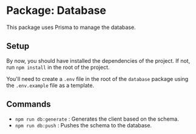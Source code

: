 # Package: Database

This package uses Prisma to manage the database.

## Setup

By now, you should have installed the dependencies of the project. If not, run `npm install` in the root of the project.

You'll need to create a `.env` file in the root of the `database` package using the `.env.example` file as a template.

## Commands

- `npm run db:generate` : Generates the client based on the schema.
- `npm run db:push` : Pushes the schema to the database.


